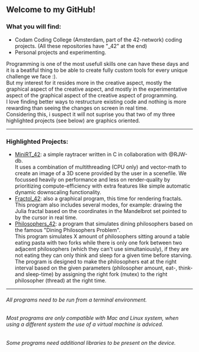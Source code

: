 
## Welcome to my GitHub!

### What you will find:
- Codam Coding College (Amsterdam, part of the 42-network) coding projects. (All these repositories have "_42" at the end)
- Personal projects and experimenting.

Programming is one of the most usefull skills one can have these days and it is a beatiful thing to be able to create fully custom tools for every unique challenge we face :).  
But my interest for it resides more in the creative aspect, mostly the graphical aspect of the creative aspect, and mostly in the experimentative aspect of the graphical aspect of the creative aspect of programming.  
I love finding better ways to restructure existing code and nothing is more rewarding than seeing the changes on screen in real time.  
Considering this, i suspect it will not suprise you that two of my three highlighted projects (see below) are graphics oriented.

___

### Highlighted Projects:
- [MiniRT_42](https://github.com/JonatanDobos/MiniRT_42): a simple raytracer written in C in collaboration with @RJW-db.  
  It uses a combination of multithreading (CPU only) and vector-math to create an image of a 3D scene provided by the user in a scenefile. We focussed heavily on performance and less on render-quality by prioritizing compute-efficiency with extra features like simple automatic dynamic downscaling functionality.
- [Fractol_42](https://github.com/JonatanDobos/Fractol_42): also a graphical program, this time for rendering fractals.  
  This program also includes several modes, for example: drawing the Julia fractal based on the coordinates in the Mandelbrot set pointed to by the cursor in real time.
- [Philosophers_42](https://github.com/JonatanDobos/Philosophers_42): a program that simulates dining philosophers based on the famous "Dining Philosophers Problem".  
  This program simulates X amount of philosophers sitting around a table eating pasta with two forks while there is only one fork between two adjacent philosophers (which they can't use simultaniously), if they are not eating they can only think and sleep for a given time before starving. The program is designed to make the philosophers eat at the right interval based on the given parameters (philosopher amount, eat-, think- and sleep-time) by assigning the right fork (mutex) to the right philosopher (thread) at the right time.

___

###### All programs need to be run from a terminal environment.
###### Most programs are only compatible with Mac and Linux system, when using a different system the use of a virtual machine is adviced.
###### Some programs need additional libraries to be present on the device.
